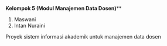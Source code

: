 **Kelompok 5 (Modul Manajemen Data Dosen)****
1. Maswani
2. Intan Nuraini
   
Proyek sistem informasi akademik untuk manajemen data dosen 
